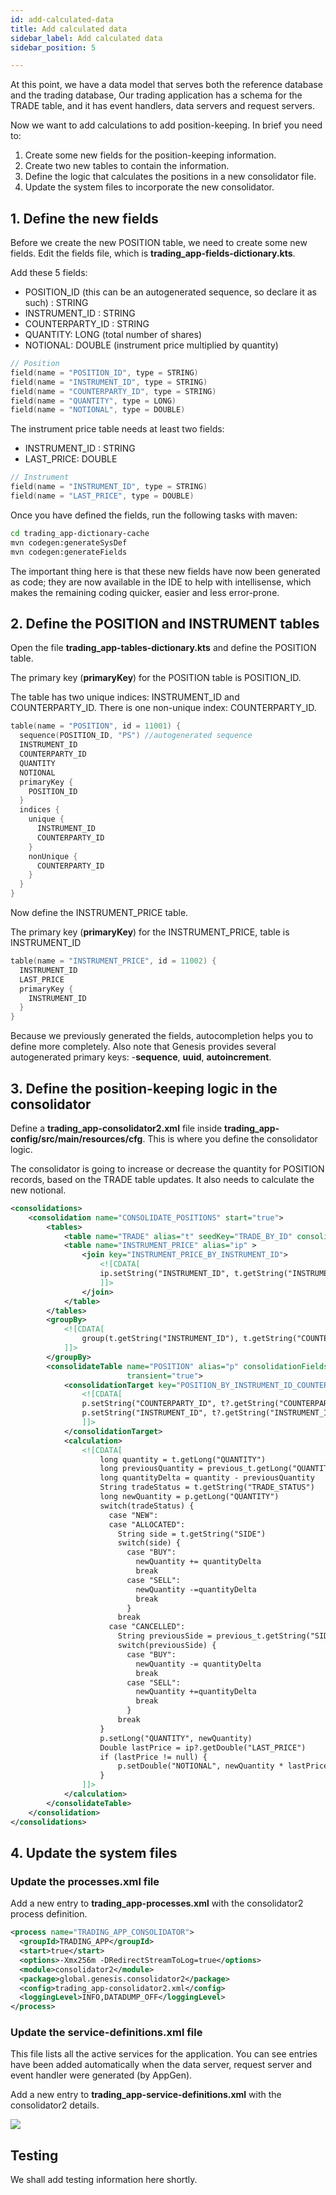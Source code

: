 ```yaml
---
id: add-calculated-data
title: Add calculated data
sidebar_label: Add calculated data
sidebar_position: 5

---
```

At this point, we have a data model that serves both the reference database and the trading database, Our trading application has  a schema for the TRADE table, and it has event handlers, data servers and request servers.

Now we want to add calculations to add position-keeping. In brief you need to:

1. Create some new fields for the position-keeping information.
2. Create two new tables to contain the information.
3. Define the logic that calculates the positions in a new consolidator file.
4. Update the system files to incorporate the new consolidator.

## 1. Define the new fields

Before we create the new POSITION table, we need to create some new fields. Edit the fields file, which is **trading_app-fields-dictionary.kts**.

Add these 5 fields:

* POSITION_ID (this can be an autogenerated sequence, so declare it as such) : STRING
* INSTRUMENT_ID : STRING
* COUNTERPARTY_ID : STRING
* QUANTITY: LONG (total number of shares)
* NOTIONAL: DOUBLE (instrument price multiplied by quantity)

```kotlin
// Position
field(name = "POSITION_ID", type = STRING)
field(name = "INSTRUMENT_ID", type = STRING)
field(name = "COUNTERPARTY_ID", type = STRING)
field(name = "QUANTITY", type = LONG)
field(name = "NOTIONAL", type = DOUBLE)
```

The instrument price table needs at least two fields:

* INSTRUMENT_ID : STRING
* LAST_PRICE: DOUBLE

```kotlin
// Instrument
field(name = "INSTRUMENT_ID", type = STRING)
field(name = "LAST_PRICE", type = DOUBLE)
```

Once you have defined the fields, run the following tasks with maven:

```bash
cd trading_app-dictionary-cache
mvn codegen:generateSysDef
mvn codegen:generateFields
```

The important thing here is that these new fields have now been generated as code; they are now available in the IDE to help with intellisense, which makes the remaining coding quicker, easier and less error-prone.

## 2. Define the POSITION and INSTRUMENT tables

Open the file **trading_app-tables-dictionary.kts** and define the POSITION table.

The primary key (**primaryKey**) for the POSITION table is POSITION_ID.

The table has two unique indices: INSTRUMENT_ID and COUNTERPARTY_ID. There is one non-unique index: COUNTERPARTY_ID.
```kotlin
table(name = "POSITION", id = 11001) {
  sequence(POSITION_ID, "PS") //autogenerated sequence
  INSTRUMENT_ID
  COUNTERPARTY_ID
  QUANTITY
  NOTIONAL
  primaryKey {
    POSITION_ID
  }
  indices {
    unique {
      INSTRUMENT_ID
      COUNTERPARTY_ID
    }
    nonUnique {
      COUNTERPARTY_ID
    }
  }
}
```

Now define the INSTRUMENT_PRICE table.

The primary key (**primaryKey**) for the INSTRUMENT_PRICE, table is INSTRUMENT_ID
```kotlin
table(name = "INSTRUMENT_PRICE", id = 11002) {
  INSTRUMENT_ID
  LAST_PRICE
  primaryKey {
    INSTRUMENT_ID
  }
}
```
Because we previously generated the fields, autocompletion helps you to define more completely. Also note that Genesis provides several autogenerated primary keys: -**sequence**, **uuid**, **autoincrement**.

## 3. Define the position-keeping logic in the consolidator

Define a **trading_app-consolidator2.xml** file inside **trading_app-config/src/main/resources/cfg**. This is where you define the consolidator logic.

The consolidator is going to increase or decrease the quantity for POSITION records, based on the TRADE table updates. It also needs to calculate the new notional.
```xml
<consolidations>
    <consolidation name="CONSOLIDATE_POSITIONS" start="true">
        <tables>
            <table name="TRADE" alias="t" seedKey="TRADE_BY_ID" consolidationFields="QUANTITY PRICE"/>
            <table name="INSTRUMENT_PRICE" alias="ip" >
                <join key="INSTRUMENT_PRICE_BY_INSTRUMENT_ID">
                    <![CDATA[
                    ip.setString("INSTRUMENT_ID", t.getString("INSTRUMENT_ID"))
                    ]]>
                </join>
            </table>
        </tables>
        <groupBy>
            <![CDATA[
                group(t.getString("INSTRUMENT_ID"), t.getString("COUNTERPARTY_ID"))
            ]]>
        </groupBy>
        <consolidateTable name="POSITION" alias="p" consolidationFields="QUANTITY NOTIONAL"
                          transient="true">
            <consolidationTarget key="POSITION_BY_INSTRUMENT_ID_COUNTERPARTY_ID">
                <![CDATA[
                p.setString("COUNTERPARTY_ID", t?.getString("COUNTERPARTY_ID"))
                p.setString("INSTRUMENT_ID", t?.getString("INSTRUMENT_ID"))
                ]]>
            </consolidationTarget>
            <calculation>
                <![CDATA[
                    long quantity = t.getLong("QUANTITY")
                    long previousQuantity = previous_t.getLong("QUANTITY")
                    long quantityDelta = quantity - previousQuantity
                    String tradeStatus = t.getString("TRADE_STATUS")
                    long newQuantity = p.getLong("QUANTITY")
                    switch(tradeStatus) {
                      case "NEW":
                      case "ALLOCATED":
                        String side = t.getString("SIDE")
                        switch(side) {
                          case "BUY":
                            newQuantity += quantityDelta
                            break
                          case "SELL":
                            newQuantity -=quantityDelta
                            break
                          }
                        break
                      case "CANCELLED":
                        String previousSide = previous_t.getString("SIDE")
                        switch(previousSide) {
                          case "BUY":
                            newQuantity -= quantityDelta
                            break
                          case "SELL":
                            newQuantity +=quantityDelta
                            break
                          }
                        break
                    }
                    p.setLong("QUANTITY", newQuantity)
                    Double lastPrice = ip?.getDouble("LAST_PRICE")
                    if (lastPrice != null) {
                        p.setDouble("NOTIONAL", newQuantity * lastPrice )
                    }
                ]]>
            </calculation>
        </consolidateTable>
    </consolidation>
</consolidations>
```
## 4. Update the system files

### Update the processes.xml file

Add a new entry to **trading_app-processes.xml** with the consolidator2 process definition.
```xml
<process name="TRADING_APP_CONSOLIDATOR">
  <groupId>TRADING_APP</groupId>
  <start>true</start>
  <options>-Xmx256m -DRedirectStreamToLog=true</options>
  <module>consolidator2</module>
  <package>global.genesis.consolidator2</package>
  <config>trading_app-consolidator2.xml</config>
  <loggingLevel>INFO,DATADUMP_OFF</loggingLevel>
</process>
```
### Update the service-definitions.xml file

This file lists all the active services for the application. You can see entries have been added automatically when the data server, request server and event handler were generated (by AppGen).

Add a new entry to **trading_app-service-definitions.xml** with the consolidator2 details.

![](/img/add-to-service-defininitions.png)

## Testing

We shall add testing information here shortly.